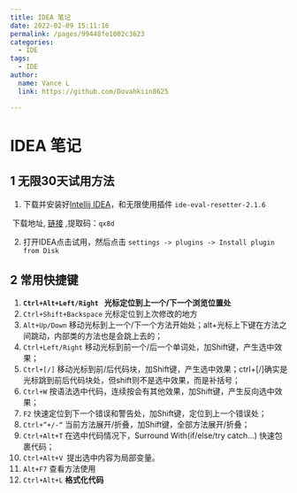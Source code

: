 ```yaml
---
title: IDEA 笔记
date: 2022-02-09 15:11:16
permalink: /pages/99448fe1002c3623
categories:
  - IDE
tags:
  - IDE
author:
  name: Vance L
  link: https://github.com/Dovahkiin8625

---
```


# IDEA 笔记 

## 1 无限30天试用方法

1. 下载并安装好[Intellij IDEA](https://www.jetbrains.com/idea/download/#section=windows)，和无限使用插件 `ide-eval-resetter-2.1.6`

​		下载地址, [链接](https://pan.baidu.com/s/1CsTqgLoK2oBXzaw75jrFQw?pwd=qx8d) ,提取码：`qx8d`

2. 打开IDEA点击试用，然后点击 `settings -> plugins -> Install plugin from Disk`

## 2 常用快捷键

1. **`Ctrl+Alt+Left/Right `  光标定位到上一个/下一个浏览位置处**
2. `Ctrl+Shift+Backspace`   光标定位到上次修改的地方
3. `Alt+Up/Down`   移动光标到上一个/下一个方法开始处；alt+光标上下键在方法之间跳动，内部类的方法也是会跳上去的；
4. `Ctrl+Left/Right`   移动光标到前一个/后一个单词处，加Shift键，产生选中效果；
5. `Ctrl+[/]`   移动光标到前/后代码块，加Shift键，产生选中效果；ctrl+[/]确实是光标跳到前后代码块处，但shift则不是选中效果，而是补括号；
6. `Ctrl+W`   按语法选中代码，连续按会有其他效果，加Shift键，产生反向选中效果；
7. `F2`   快速定位到下一个错误和警告处，加Shift键，定位到上一个错误处；
8. `Ctrl+”+/-“`   当前方法展开/折叠，加Shift键，全部方法展开/折叠；
9. `Ctrl+Alt+T` 在选中代码情况下，Surround With(if/else/try catch…) 快速包裹代码；
10. `Ctrl+Alt+V `提出选中内容为局部变量。
11. `Alt+F7` 查看方法使用
11. `Ctrl+Alt+L` **格式化代码**